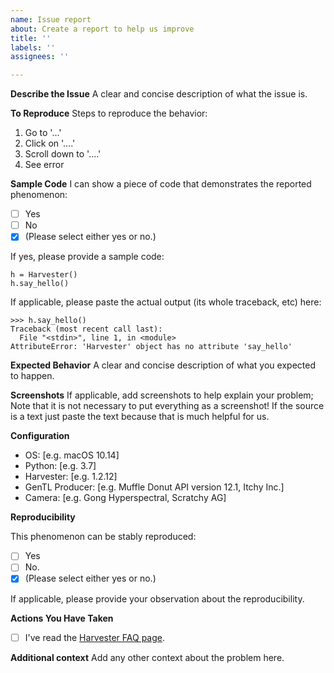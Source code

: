 ```yaml
---
name: Issue report
about: Create a report to help us improve
title: ''
labels: ''
assignees: ''

---
```


**Describe the Issue**
A clear and concise description of what the issue is.

**To Reproduce**
Steps to reproduce the behavior:
1. Go to '...'
2. Click on '....'
3. Scroll down to '....'
4. See error

**Sample Code**
 I can show a piece of code that demonstrates the reported phenomenon:

- [ ] Yes
- [ ] No
- [X] (Please select either yes or no.)

If yes, please provide a sample code:
```
h = Harvester()
h.say_hello()
```
If applicable, please paste the actual output (its whole traceback, etc) here:
```
>>> h.say_hello()
Traceback (most recent call last):
  File "<stdin>", line 1, in <module>
AttributeError: 'Harvester' object has no attribute 'say_hello'
```
 
**Expected Behavior**
A clear and concise description of what you expected to happen.

**Screenshots**
If applicable, add screenshots to help explain your problem; Note that it is not necessary to put everything as a screenshot! If the source is a text just paste the text because that is much helpful for us.

**Configuration**

<!-- Add additional items if needed! -->

 - OS: [e.g. macOS 10.14]
 - Python: [e.g. 3.7]
 - Harvester: [e.g. 1.2.12]
 - GenTL Producer: [e.g. Muffle Donut API version 12.1, Itchy Inc.]
 - Camera: [e.g. Gong Hyperspectral, Scratchy AG]

**Reproducibility**

This phenomenon can be stably reproduced:

- [ ] Yes
- [ ] No.
- [X] (Please select either yes or no.)

If applicable, please provide your observation about the reproducibility.

**Actions You Have Taken**

<!-- Add additional items if needed! -->
 
- [ ] I've read the [Harvester FAQ page](https://github.com/genicam/harvesters/wiki/FAQ).

**Additional context**
Add any other context about the problem here.
